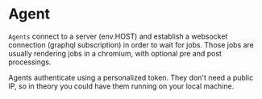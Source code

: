 # Agent

`Agents` connect to a server (env.HOST) and establish a websocket connection (graphql subscription) in order to wait for jobs. 
Those jobs are usually rendering jobs in a chromium, with optional pre and post processings.

Agents authenticate using a personalized token. They don't need a public IP, so in theory you could have them running on your local machine.

